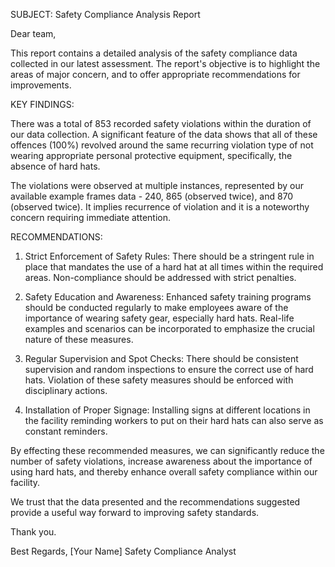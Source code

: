SUBJECT: Safety Compliance Analysis Report

Dear team,

This report contains a detailed analysis of the safety compliance data collected in our latest assessment. The report's objective is to highlight the areas of major concern, and to offer appropriate recommendations for improvements.

KEY FINDINGS:

There was a total of 853 recorded safety violations within the duration of our data collection. A significant feature of the data shows that all of these offences (100%) revolved around the same recurring violation type of not wearing appropriate personal protective equipment, specifically, the absence of hard hats.

The violations were observed at multiple instances, represented by our available example frames data - 240, 865 (observed twice), and 870 (observed twice). It implies recurrence of violation and it is a noteworthy concern requiring immediate attention. 

RECOMMENDATIONS:

1. Strict Enforcement of Safety Rules: There should be a stringent rule in place that mandates the use of a hard hat at all times within the required areas. Non-compliance should be addressed with strict penalties.

2. Safety Education and Awareness: Enhanced safety training programs should be conducted regularly to make employees aware of the importance of wearing safety gear, especially hard hats. Real-life examples and scenarios can be incorporated to emphasize the crucial nature of these measures.

3. Regular Supervision and Spot Checks: There should be consistent supervision and random inspections to ensure the correct use of hard hats. Violation of these safety measures should be enforced with disciplinary actions.

4. Installation of Proper Signage: Installing signs at different locations in the facility reminding workers to put on their hard hats can also serve as constant reminders.

By effecting these recommended measures, we can significantly reduce the number of safety violations, increase awareness about the importance of using hard hats, and thereby enhance overall safety compliance within our facility.

We trust that the data presented and the recommendations suggested provide a useful way forward to improving safety standards.

Thank you.

Best Regards,
[Your Name]
Safety Compliance Analyst
